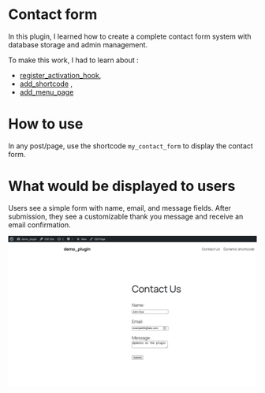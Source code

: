 # Contact form

In this plugin, I learned how to create a complete contact form system with database storage and admin management.

To make this work, I had to learn about :
 - [register_activation_hook](https://developer.wordpress.org/reference/functions/register_activation_hook/),
 - [add_shortcode](https://developer.wordpress.org/reference/functions/add_shortcode/) , 
 - [add_menu_page](https://developer.wordpress.org/reference/functions/add_menu_page/)  


# How to use
In any post/page, use the shortcode `my_contact_form` to display the contact form.

# What would be displayed to users
Users see a simple form with name, email, and message fields. After submission, they see a customizable thank you message and receive an email confirmation.

![output.](contact-form/output.png)
